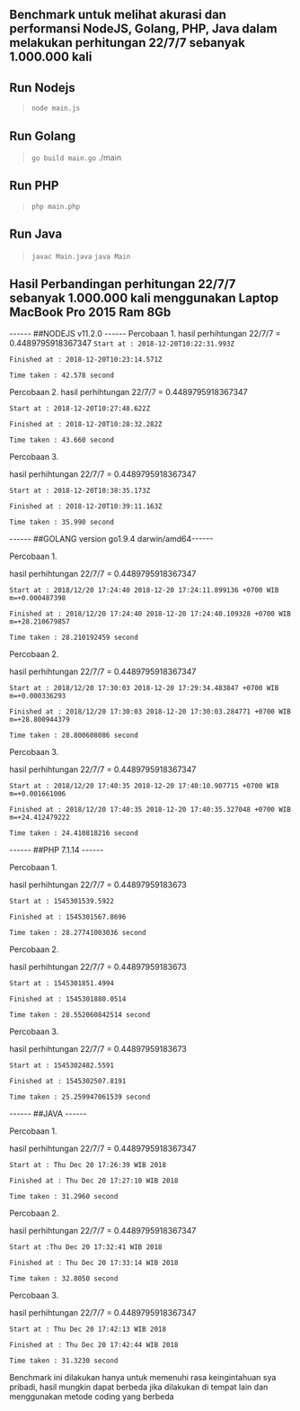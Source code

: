 ## Benchmark untuk melihat akurasi dan performansi  NodeJS, Golang, PHP, Java dalam melakukan perhitungan 22/7/7 sebanyak 1.000.000 kali
## Run Nodejs
> `node main.js`

## Run Golang
> `go build main.go`
> ./main

## Run PHP
> `php main.php`

## Run Java
> `javac Main.java`
> `java Main`


## Hasil Perbandingan perhitungan 22/7/7 sebanyak 1.000.000 kali menggunakan Laptop MacBook Pro 2015 Ram 8Gb

------ ##NODEJS v11.2.0 ------ 
Percobaan 1. 
hasil perhihtungan 22/7/7 = 0.4489795918367347
`Start at : 2018-12-20T10:22:31.993Z`

`Finished at : 2018-12-20T10:23:14.571Z`

`Time taken : 42.578 second`

Percobaan 2.
hasil perhihtungan 22/7/7 = 0.4489795918367347

`Start at : 2018-12-20T10:27:48.622Z` 

`Finished at : 2018-12-20T10:28:32.282Z`

`Time taken : 43.660 second`


Percobaan 3.

hasil perhihtungan 22/7/7 = 0.4489795918367347

`Start at : 2018-12-20T10:38:35.173Z`

`Finished at : 2018-12-20T10:39:11.163Z`

`Time taken : 35.990 second`



------ ##GOLANG version go1.9.4 darwin/amd64------ 

Percobaan 1.

hasil perhihtungan 22/7/7 =  0.4489795918367347

`Start at : 2018/12/20 17:24:40 2018-12-20 17:24:11.899136 +0700 WIB m=+0.000487398`

`Finished at : 2018/12/20 17:24:40 2018-12-20 17:24:40.109328 +0700 WIB m=+28.210679857`

`Time taken : 28.210192459 second`



Percobaan 2.

hasil perhihtungan 22/7/7 = 0.4489795918367347

`Start at : 2018/12/20 17:30:03 2018-12-20 17:29:34.483847 +0700 WIB m=+0.000336293`

`Finished at : 2018/12/20 17:30:03 2018-12-20 17:30:03.284771 +0700 WIB m=+28.800944379`

`Time taken : 28.800608086 second`



Percobaan 3.

hasil perhihtungan 22/7/7 = 0.4489795918367347

`Start at : 2018/12/20 17:40:35 2018-12-20 17:40:10.907715 +0700 WIB m=+0.001661006`

`Finished at : 2018/12/20 17:40:35 2018-12-20 17:40:35.327048 +0700 WIB m=+24.412479222`

`Time taken : 24.410818216 second`



------ ##PHP 7.1.14 ------ 

Percobaan 1.

hasil perhihtungan 22/7/7 = 0.44897959183673

`Start at : 1545301539.5922`

`Finished at : 1545301567.8696`

`Time taken : 28.27741003036 second`



Percobaan 2. 

hasil perhihtungan 22/7/7 = 0.44897959183673

`Start at : 1545301851.4994`

`Finished at : 1545301880.0514`

`Time taken : 28.552060842514 second`



Percobaan 3.

hasil perhihtungan 22/7/7 = 0.44897959183673

`Start at : 1545302482.5591`

`Finished at : 1545302507.8191`

`Time taken : 25.259947061539 second`



------ ##JAVA ------

Percobaan 1.

hasil perhihtungan 22/7/7 = 0.4489795918367347

`Start at : Thu Dec 20 17:26:39 WIB 2018`

`Finished at : Thu Dec 20 17:27:10 WIB 2018`

`Time taken : 31.2960 second`



Percobaan 2.

hasil perhihtungan 22/7/7 = 0.4489795918367347

`Start at :Thu Dec 20 17:32:41 WIB 2018`

`Finished at : Thu Dec 20 17:33:14 WIB 2018`

`Time taken : 32.8050 second`



Percobaan 3.

hasil perhihtungan 22/7/7 = 0.4489795918367347

`Start at : Thu Dec 20 17:42:13 WIB 2018`

`Finished at : Thu Dec 20 17:42:44 WIB 2018`

`Time taken : 31.3230 second`


    
Benchmark ini dilakukan hanya untuk memenuhi rasa keingintahuan sya pribadi, hasil mungkin dapat berbeda  jika dilakukan di tempat lain dan menggunakan metode coding yang berbeda
